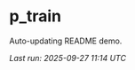 # p_train

Auto-updating README demo.

<!--START_SECTION:status-->
_Last run: 2025-09-27 11:14 UTC_
<!--END_SECTION:status-->




































































































































































































































































































































































































































































































































































































































































































































































































































































































